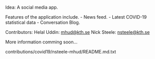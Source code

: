 Idea: A social media app.

Features of the application include. 
	- News feed. 
	- Latest COVID-19 statistical data
	- Conversation Blog.

Contributors: 
Helal Uddin: mhud@kth.se
Nick Steele: nsteele@kth.se

More information comming soon... 



contributions/covid19/nsteele-mhud/README.md.txt
